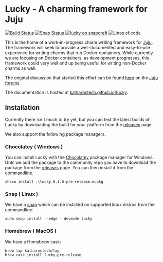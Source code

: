 # Lucky - A charming framework for Juju

[![Build Status][bb]][bl] [![Snap Status][ssi]][ssl] [![lucky on snapcraft][sb]][sl] ![Lines of code][lc]

[bb]: https://cloud.drone.io/api/badges/katharostech/lucky/status.svg
[bl]: https://cloud.drone.io/katharostech/lucky
[ssi]: https://build.snapcraft.io/badge/katharostech/lucky.svg
[ssl]: https://build.snapcraft.io/user/katharostech/lucky
[lc]: https://tokei.rs/b1/github/katharostech/lucky?category=code
[sb]: https://snapcraft.io//lucky/badge.svg
[sl]: https://snapcraft.io/lucky

This is the home of a work-in-progress charm writing framework for [Juju]. The framework will seek to provide a well-documented and easy-to-use experience for writing charms that run Docker containers. While currently we are focusing on Docker containers, as development progresses, this framework could very well end up being useful for writing non-Docker charms as well.

The original discussion that started this effort can be found [here][discussion] on the [Juju forums][forums].

The documentation is hosted at [katharostech.github.io/lucky].

[juju]: https://jaas.ai
[discussion]: https://discourse.jujucharms.com/t/is-the-reactive-framework-making-juju-slow-my-experiences-with-juju-so-far/2282/9?u=zicklag
[forums]: https://discourse.jujucharms.com/
[katharostech.github.io/lucky]: https://katharostech.github.io/lucky

## Installation

Currently there isn't much to try yet, but you can test the latest builds of Lucky by downloading the build for your platform from the [releases] page.

We also support the following package managers.

### Chocolatey ( Windows )

You can install Lucky with the [Chocolatey] package manager for Windows. Until we add the package to the community repo you have to download the package from the [releases] page. You can then install it from the commandline.

    choco install .\lucky.0.1.0-pre-release.nupkg

### Snap ( Linux )

We have a [snap] which can be installed on supported linux distros from the commandline:

    sudo snap install --edge --devmode lucky

### Homebrew ( MacOS )

We have a Homebrew cask:

    brew tap katharostech/tap
    brew cask install lucky-pre-release


[releases]: https://github.com/katharostech/lucky/releases
[snap]: https://snapcraft.io/lucky
[chocolatey]: https://chocolatey.org/